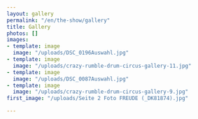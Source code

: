 ```yaml
---
layout: gallery
permalink: "/en/the-show/gallery"
title: Gallery
photos: []
images:
- template: image
  image: "/uploads/DSC_0196Auswahl.jpg"
- template: image
  image: "/uploads/crazy-rumble-drum-circus-gallery-11.jpg"
- template: image
  image: "/uploads/DSC_0087Auswahl.jpg"
- template: image
  image: "/uploads/crazy-rumble-drum-circus-gallery-9.jpg"
first_image: "/uploads/Seite 2 Foto FREUDE (_DK81874).jpg"

---
```


